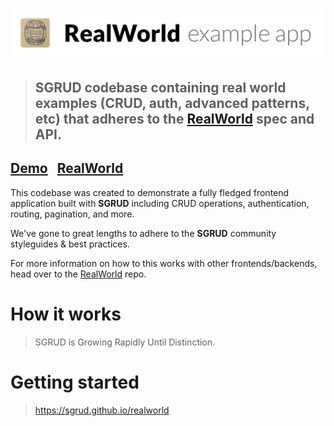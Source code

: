 # ![SGRUD Example App](logo.png)

> SGRUD codebase containing real world examples (CRUD, auth, advanced patterns,
> etc) that adheres to the [RealWorld](https://github.com/gothinkster/realworld)
> spec and API.
> ---

[Demo](https://sgrud.github.io/realworld)&nbsp;&nbsp;
[RealWorld](https://github.com/gothinkster/realworld)
---

This codebase was created to demonstrate a fully fledged frontend application
built with **SGRUD** including CRUD operations, authentication, routing,
pagination, and more.

We've gone to great lengths to adhere to the **SGRUD** community styleguides &
best practices.

For more information on how to this works with other frontends/backends, head
over to the [RealWorld](https://github.com/gothinkster/realworld) repo.


# How it works

> SGRUD is Growing Rapidly Until Distinction.

# Getting started

> https://sgrud.github.io/realworld
